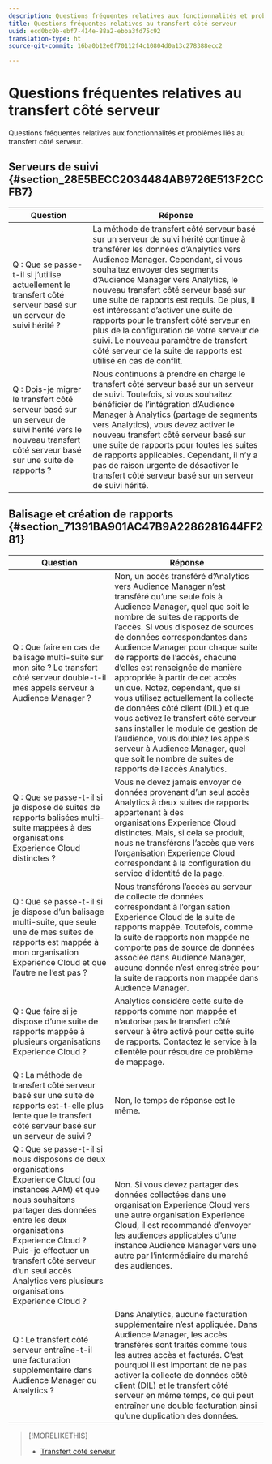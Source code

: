 ```yaml
---
description: Questions fréquentes relatives aux fonctionnalités et problèmes liés au transfert côté serveur.
title: Questions fréquentes relatives au transfert côté serveur
uuid: ecd0bc9b-ebf7-414e-88a2-ebba3fd75c92
translation-type: ht
source-git-commit: 16ba0b12e0f70112f4c10804d0a13c278388ecc2

---
```



# Questions fréquentes relatives au transfert côté serveur

Questions fréquentes relatives aux fonctionnalités et problèmes liés au transfert côté serveur.

## Serveurs de suivi {#section_28E5BECC2034484AB9726E513F2CCFB7}

| Question | Réponse |
|--- |--- |
| Q : Que se passe-t-il si j’utilise actuellement le transfert côté serveur basé sur un serveur de suivi hérité ? | La méthode de transfert côté serveur basé sur un serveur de suivi hérité continue à transférer les données d’Analytics vers Audience Manager. Cependant, si vous souhaitez envoyer des segments d’Audience Manager vers Analytics, le nouveau transfert côté serveur basé sur une suite de rapports est requis. De plus, il est intéressant d’activer une suite de rapports pour le transfert côté serveur en plus de la configuration de votre serveur de suivi. Le nouveau paramètre de transfert côté serveur de la suite de rapports est utilisé en cas de conflit. |
| Q : Dois-je migrer le transfert côté serveur basé sur un serveur de suivi hérité vers le nouveau transfert côté serveur basé sur une suite de rapports ? | Nous continuons à prendre en charge le transfert côté serveur basé sur un serveur de suivi. Toutefois, si vous souhaitez bénéficier de l’intégration d’Audience Manager à Analytics (partage de segments vers Analytics), vous devez activer le nouveau transfert côté serveur basé sur une suite de rapports pour toutes les suites de rapports applicables. Cependant, il n’y a pas de raison urgente de désactiver le transfert côté serveur basé sur un serveur de suivi hérité. |

## Balisage et création de rapports {#section_71391BA901AC47B9A2286281644FF281}

| Question | Réponse |
|--- |--- |
| Q : Que faire en cas de balisage multi-suite sur mon site ? Le transfert côté serveur double-t-il mes appels serveur à Audience Manager ? | Non, un accès transféré d’Analytics vers Audience Manager n’est transféré qu’une seule fois à Audience Manager, quel que soit le nombre de suites de rapports de l’accès. Si vous disposez de sources de données correspondantes dans Audience Manager pour chaque suite de rapports de l’accès, chacune d’elles est renseignée de manière appropriée à partir de cet accès unique.  Notez, cependant, que si vous utilisez actuellement la collecte de données côté client (DIL) et que vous activez le transfert côté serveur sans installer le module de gestion de l’audience, vous doublez les appels serveur à Audience Manager, quel que soit le nombre de suites de rapports de l’accès Analytics. |
| Q : Que se passe-t-il si je dispose de suites de rapports balisées multi-suite mappées à des organisations Experience Cloud distinctes ? | Vous ne devez jamais envoyer de données provenant d’un seul accès Analytics à deux suites de rapports appartenant à des organisations Experience Cloud distinctes. Mais, si cela se produit, nous ne transférons l’accès que vers l’organisation Experience Cloud correspondant à la configuration du service d’identité de la page. |
| Q : Que se passe-t-il si je dispose d’un balisage multi-suite, que seule une de mes suites de rapports est mappée à mon organisation Experience Cloud et que l’autre ne l’est pas ? | Nous transférons l’accès au serveur de collecte de données correspondant à l’organisation Experience Cloud de la suite de rapports mappée. Toutefois, comme la suite de rapports non mappée ne comporte pas de source de données associée dans Audience Manager, aucune donnée n’est enregistrée pour la suite de rapports non mappée dans Audience Manager. |
| Q : Que faire si je dispose d’une suite de rapports mappée à plusieurs organisations Experience Cloud ? | Analytics considère cette suite de rapports comme non mappée et n’autorise pas le transfert côté serveur à être activé pour cette suite de rapports. Contactez le service à la clientèle pour résoudre ce problème de mappage. |
| Q : La méthode de transfert côté serveur basé sur une suite de rapports est-t-elle plus lente que le transfert côté serveur basé sur un serveur de suivi ? | Non, le temps de réponse est le même. |
| Q : Que se passe-t-il si nous disposons de deux organisations Experience Cloud (ou instances AAM) et que nous souhaitons partager des données entre les deux organisations Experience Cloud ? Puis-je effectuer un transfert côté serveur d’un seul accès Analytics vers plusieurs organisations Experience Cloud ? | Non. Si vous devez partager des données collectées dans une organisation Experience Cloud vers une autre organisation Experience Cloud, il est recommandé d’envoyer les audiences applicables d’une instance Audience Manager vers une autre par l’intermédiaire du marché des audiences. |
| Q : Le transfert côté serveur entraîne-t-il une facturation supplémentaire dans Audience Manager ou Analytics ? | Dans Analytics, aucune facturation supplémentaire n’est appliquée. Dans Audience Manager, les accès transférés sont traités comme tous les autres accès et facturés.  C’est pourquoi il est important de ne pas activer la collecte de données côté client (DIL) et le transfert côté serveur en même temps, ce qui peut entraîner une double facturation ainsi qu’une duplication des données. |

>[!MORELIKETHIS]
>
>* [Transfert côté serveur](/help/admin/admin/c-server-side-forwarding/ssf.md)

